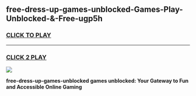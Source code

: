 
## free-dress-up-games-unblocked-Games-Play-Unblocked-&-Free-ugp5h
<h3>
<a href="https://premium76.site?title=free-dress-up-games-unblocked&ref=24A">CLICK TO PLAY</a></h3>
<hr>

<h3>
<a href="https://premium76.site?title=free-dress-up-games-unblocked&ref=24A">CLICK 2 PLAY</a>
  
</h3>

<a href="https://premium76.site?title=free-dress-up-games-unblocked&ref=24A"><img src="https://clearcache.store/games.png"></a>


**free-dress-up-games-unblocked games unblocked: Your Gateway to Fun and Accessible Online Gaming**
